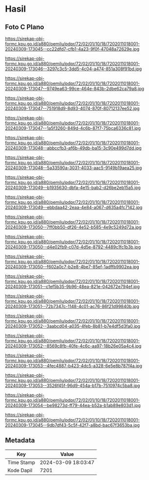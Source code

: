# Hasil

## Foto C Plano

https://sirekap-obj-formc.kpu.go.id/a880/pemilu/pdpr/72/02/01/10/18/7202011018001-20240309-173045--cc22dfd7-cfb1-4a23-9f0f-47048a72629e.jpg

https://sirekap-obj-formc.kpu.go.id/a880/pemilu/pdpr/72/02/01/10/18/7202011018001-20240309-173046--3297c3c5-3dd5-4c04-a474-851a308f91bd.jpg

https://sirekap-obj-formc.kpu.go.id/a880/pemilu/pdpr/72/02/01/10/18/7202011018001-20240309-173047--9749ea63-99ce-464e-843b-2dbe62ca79a8.jpg

https://sirekap-obj-formc.kpu.go.id/a880/pemilu/pdpr/72/02/01/10/18/7202011018001-20240309-173047--751918d9-8d93-4074-870f-80712137ee52.jpg

https://sirekap-obj-formc.kpu.go.id/a880/pemilu/pdpr/72/02/01/10/18/7202011018001-20240309-173047--1a5f3260-849d-4c6b-87f7-75bca6336c81.jpg

https://sirekap-obj-formc.kpu.go.id/a880/pemilu/pdpr/72/02/01/10/18/7202011018001-20240309-173048--abbccfb3-af6b-49db-ba15-3c90e499d7dd.jpg

https://sirekap-obj-formc.kpu.go.id/a880/pemilu/pdpr/72/02/01/10/18/7202011018001-20240309-173048--5a33590a-3031-4033-aac5-9149b19aea25.jpg

https://sirekap-obj-formc.kpu.go.id/a880/pemilu/pdpr/72/02/01/10/18/7202011018001-20240309-173049--b1935630-dbfa-4e15-bab2-d26be2eb15a5.jpg

https://sirekap-obj-formc.kpu.go.id/a880/pemilu/pdpr/72/02/01/10/18/7202011018001-20240309-173049--ebbdaa42-2eaa-4e84-a067-d635a4fc7142.jpg

https://sirekap-obj-formc.kpu.go.id/a880/pemilu/pdpr/72/02/01/10/18/7202011018001-20240309-173050--7ff0bb50-df26-4e52-b585-4e9c5249d72a.jpg

https://sirekap-obj-formc.kpu.go.id/a880/pemilu/pdpr/72/02/01/10/18/7202011018001-20240309-173050--d4e02fb9-c07d-4d5e-8792-4489c1fc1b3b.jpg

https://sirekap-obj-formc.kpu.go.id/a880/pemilu/pdpr/72/02/01/10/18/7202011018001-20240309-173050--f602a0c7-b2e8-4be7-85ef-1adffb9902ea.jpg

https://sirekap-obj-formc.kpu.go.id/a880/pemilu/pdpr/72/02/01/10/18/7202011018001-20240309-173051--c1ef5b35-9b96-48ea-821e-042672e794ef.jpg

https://sirekap-obj-formc.kpu.go.id/a880/pemilu/pdpr/72/02/01/10/18/7202011018001-20240309-173051--72b7347c-1148-4c01-ac76-86f21d99840b.jpg

https://sirekap-obj-formc.kpu.go.id/a880/pemilu/pdpr/72/02/01/10/18/7202011018001-20240309-173052--3aabcd04-a035-4feb-8b81-b7e4df5d3fa0.jpg

https://sirekap-obj-formc.kpu.go.id/a880/pemilu/pdpr/72/02/01/10/18/7202011018001-20240309-173052--8569c8fb-40fe-4c6c-aa97-18b26e05a4c4.jpg

https://sirekap-obj-formc.kpu.go.id/a880/pemilu/pdpr/72/02/01/10/18/7202011018001-20240309-173053--4fec4887-b423-4dc5-a328-6e5e8b787f4a.jpg

https://sirekap-obj-formc.kpu.go.id/a880/pemilu/pdpr/72/02/01/10/18/7202011018001-20240309-173053--3526f45f-96d9-454a-b17b-7510974c5ba8.jpg

https://sirekap-obj-formc.kpu.go.id/a880/pemilu/pdpr/72/02/01/10/18/7202011018001-20240309-173054--be98273d-ff79-44ea-b52a-b1ab89e803d1.jpg

https://sirekap-obj-formc.kpu.go.id/a880/pemilu/pdpr/72/02/01/10/18/7202011018001-20240309-173045--9db7df43-5c5f-42f7-a8bd-bac67f3653ba.jpg


## Metadata

| Key        | Value               |
| ---------- | ------------------- |
| Time Stamp | 2024-03-09 18:03:47 |
| Kode Dapil | 7201                |



